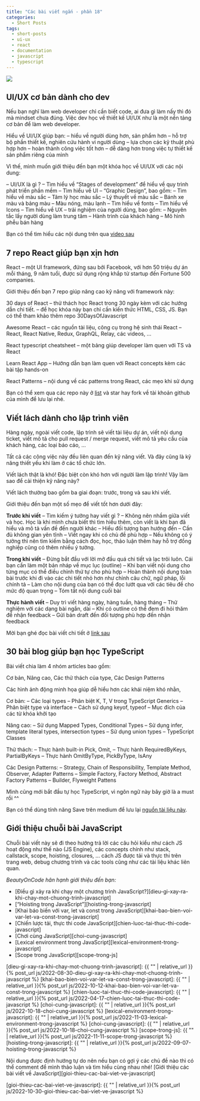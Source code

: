 ```yaml
---
title: "Các bài viết ngắn - phần 18"
categories:
  - Short Posts
tags:
  - short-posts
  - ui-ux
  - react
  - documentation
  - javascript
  - typescript
---
```

![](/assets/images/2022/10/2022-11-06-cac-bai-viet-ngan-phan-18-1.webp)

## UI/UX cơ bản dành cho dev
Nếu bạn nghĩ làm web developer chỉ cần biết code, ai đưa gì làm nấy thì đó mà mindset chưa đúng.
Việc dev học về thiết kế UI/UX như là một nền tảng cơ bản để làm web developer.

Hiểu về UI/UX giúp bạn:
– hiểu về người dùng hơn, sản phẩm hơn
– hỗ trợ bộ phần thiết kế, nghiên cứu hành vi người dùng
– lựa chọn các kỹ thuật phù hợp hơn
– hoàn thành công việc tốt hơn
– dễ dàng hơn trong việc tự thiết kế sản phẩm riêng của mình

Vì thế, mình muốn giới thiệu đến bạn một khóa học về UI/UX với các nội dung:

– UI/UX là gì ?
– Tìm hiểu về “Stages of development” để hiểu về quy trình phát triển phần mềm
– Tìm hiểu về UI – “Graphic Design”, bao gồm:
– Tìm hiểu về màu sắc
– Tâm lý học màu sắc
– Lý thuyết về màu sắc
– Bánh xe màu và bảng màu
– Màu nóng, màu lạnh
– Tìm hiểu về fonts
– Tìm hiểu về Icons
– Tìm hiểu về UX – trải nghiệm của người dùng, bao gồm:
– Nguyên tắc lấy người dùng làm trung tâm
– Hành trình của khách hàng
– Mô hình phễu bán hàng

Bạn có thể tìm hiểu các nội dung trên qua [video sau](https://www.youtube.com/watch?v=uL2ZB7XXIgg)

## 7 repo React giúp bạn xịn hơn
React – một UI framework, đứng sau bởi Facebook, với hơn 50 triệu dự án mỗi tháng, 9 năm tuổi, được sử dụng rộng khắp từ startup đến Fortune 500 companies.

Giới thiệu đến bạn 7 repo giúp nâng cao kỹ năng với framework này:

30 days of React
– thử thách học React trong 30 ngày kèm với các hướng dẫn chi tiết.
– để học khóa này bạn chỉ cần kiến thức HTML, CSS, JS. Bạn có thể tham khảo thêm repo 30DaysOfJavascript

Awesome React
– các nguồn tài liệu, công cụ trong hệ sinh thái React
– React, React Native, Redux, GraphQL, Relay, các videos, …

React typescript cheatsheet
– một bảng giúp developer làm quen với TS và React

Learn React App
– Hướng dẫn bạn làm quen với React concepts kèm các bài tập hands-on

React Patterns
– nội dung về các patterns trong React, các mẹo khi sử dụng

Bạn có thể xem qua các repo này ở [list](https://github.com/stars/GraphicDThanh/lists/react/) và star hay fork về tài khoản github của mình để lưu lại nhé.

## Viết lách dành cho lập trình viên
Hàng ngày, ngoài viết code, lập trình sẽ viết tài liệu dự án, viết nội dung ticket, viết mô tả cho pull request / merge request, viết mô tả yêu cầu của khách hàng, các loại báo cáo, …

Tất cả các công việc này đều liên quan đến kỹ năng viết.
Và đây cũng là kỹ năng thiết yếu khi làm ở các tổ chức lớn.

Viết lách thật là khó!
Đặc biệt còn khó hơn với người làm lập trình!
Vậy làm sao để cải thiện kỹ năng này?

Viết lách thường bao gồm ba giai đoạn: trước, trong và sau khi viết.

Giới thiệu đến bạn một số mẹo để viết tốt hơn dưới đây:

**Trước khi viết**
– Tìm kiếm ý tưởng hay viết gì ?
– Không nên nhầm giữa viết và học. Học là khi mình chưa biết thì tìm hiểu thêm, còn viết là khi bạn đã hiểu và mô tả vấn đề đến người khác
– Hiểu đối tượng bạn hướng đến
– Cần đủ không gian yên tĩnh
– Viết ngay khi có chủ đề phù hợp
– Nếu không có ý tưởng thì nên tìm kiếm bằng cách đọc, học, thảo luận thêm hay hỗ trợ đồng nghiệp cũng có thêm nhiều ý tưởng.

**Trong khi viết**
– Đừng bắt đầu với lời mở đầu quá chi tiết và lạc trôi luôn. Cái bạn cần làm một bản nháp về mục lục (outline)
– Khi bạn viết nội dung cho từng mục có thể điều chỉnh thứ tự cho phù hợp
– Hoàn thành nội dung toàn bài trước khi đi vào các chi tiết nhỏ hơn như chỉnh câu chữ, ngữ pháp, lỗi chính tả
– Làm cho nội dung của bạn có thể đọc lướt qua với các tiêu đề cho mức độ quan trọng
– Tóm tắt nội dung cuối bài

**Thực hành viết**
– Duy trì viết hàng ngày, hàng tuần, hàng tháng
– Thử nghiệm với các dạng bài ngắn, dài
– Khi có outline có thể đem đi hỏi thăm để nhận feedback
– Gửi bản draft đến đối tượng phù hợp đến nhận feedback

Mời bạn ghé đọc bài viết chi tiết ở [link sau](https://www.heinrichhartmann.com/posts/writing/?utm_source=CSS-Weekly&utm_campaign=Issue-527)

## 30 bài blog giúp bạn học TypeScript
Bài viết chia làm 4 nhóm articles bao gồm:

Cơ bản, Nâng cao, Các thử thách của type, Các Design Patterns

Các hình ảnh động minh họa giúp dễ hiểu hơn các khái niệm khó nhằn,

Cơ bản:
– Các loại types
– Phân biệt K, T, V trong TypeScript Generics
– Phân biệt type và interface
– Cách sử dụng keyof, typeof
– Mục đích của các từ khóa khởi tạo

Nâng cao:
– Sử dụng Mapped Types, Conditional Types
– Sử dụng infer, template literal types, intersection types
– Sử dụng union types
– TypeScript Classes

Thử thách:
– Thực hành built-in Pick, Omit,
– Thực hành RequiredByKeys, PartialByKeys
– Thực hành OmitByType, PickByType, IsAny

Các Design Patterns:
– Strategy, Chain of Responsibility, Template Method, Observer, Adapter Patterns
– Simple Factory, Factory Method, Abstract Factory Patterns
– Builder, Flyweight Pattens

Mình cũng mới bắt đầu tự học TypeScript, vì ngôn ngữ này bây giờ là a must rồi ^^

Bạn có thể dùng tính năng Save trên medium để lưu lại [nguồn tài liệu này](https://medium.com/frontend-canteen/with-these-articles-you-will-not-be-confused-when-learning-typescript-d96a5c99e229).

## Giới thiệu chuỗi bài JavaScript

Chuỗi bài viết này sẽ đi theo hướng trả lời các câu hỏi kiểu như cách JS hoạt động như thế nào (JS Engine), các concepts chính như stack, callstack, scope, hoisting, closures, … cách JS được tải và thực thi trên trang web, debug chương trình và các tools cũng như các tài liệu khác liên quan.

*BeautyOnCode hân hạnh giới thiệu đến bạn:*

- [Điều gì xảy ra khi chạy một chương trình JavaScript?][dieu-gi-xay-ra-khi-chay-mot-chuong-trinh-javascript]
- [“Hoisting trong JavaScript”][hoisting-trong-javascript]
- [Khai báo biến với var, let và const trong JavaScript][khai-bao-bien-voi-var-let-va-const-trong-javascript]
- [Chiến lược tải, thực thi code JavaScript][chien-luoc-tai-thuc-thi-code-javascript]
- [Chơi cùng JavaScript][choi-cung-javascript]
- [Lexical environment trong JavaScript][lexical-environment-trong-javascript]
- [Scope trong JavaScript][scope-trong-js]

[dieu-gi-xay-ra-khi-chay-mot-chuong-trinh-javascript]: {{ "" | relative_url }}{% post_url js/2022-08-30-dieu-gi-xay-ra-khi-chay-mot-chuong-trinh-javascript %}
[khai-bao-bien-voi-var-let-va-const-trong-javascript]: {{ "" | relative_url }}{% post_url js/2022-10-12-khai-bao-bien-voi-var-let-va-const-trong-javascript %}
[chien-luoc-tai-thuc-thi-code-javascript]: {{ "" | relative_url }}{% post_url js/2022-04-17-chien-luoc-tai-thuc-thi-code-javascript %}
[choi-cung-javascript]: {{ "" | relative_url }}{% post_url js/2022-10-18-choi-cung-javascript %}
[lexical-environment-trong-javascript]: {{ "" | relative_url }}{% post_url js/2022-11-03-lexical-environment-trong-javascript %}
[choi-cung-javascript]: {{ "" | relative_url }}{% post_url js/2022-10-18-choi-cung-javascript %}
[scope-trong-js]: {{ "" | relative_url }}{% post_url js/2022-11-11-scope-trong-javascript %}
[hoisting-trong-javascript]: {{ "" | relative_url }}{% post_url js/2022-09-07-hoisting-trong-javascript %}

Nội dung được định hướng tự do nên nếu bạn có gợi ý các chủ đề nào thì có thể comment để mình thảo luận và tìm hiểu cùng nhau nhé!
[Giới thiệu các bài viết về JavaScript][gioi-thieu-cac-bai-viet-ve-javascript]

[gioi-thieu-cac-bai-viet-ve-javascript]: {{ "" | relative_url }}{% post_url js/2022-10-30-gioi-thieu-cac-bai-viet-ve-javascript %}

